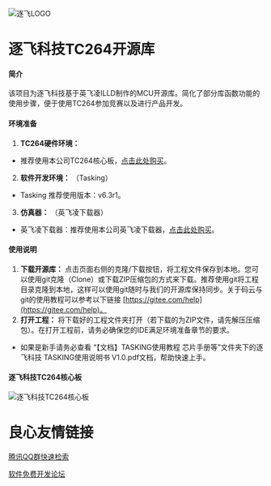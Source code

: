 ![逐飞LOGO](https://images.gitee.com/uploads/images/2019/0924/114256_eaf16bad_1699060.png "逐飞科技logo 中.png")
# 逐飞科技TC264开源库
#### 简介
该项目为逐飞科技基于英飞凌ILLD制作的MCU开源库。简化了部分库函数功能的使用步骤，便于使用TC264参加竞赛以及进行产品开发。

#### 环境准备
1.  **TC264硬件环境：** 
- 推荐使用本公司TC264核心板，[点击此处购买](https://item.taobao.com/item.htm?spm=a1z10.3-c-s.w4002-22508770840.13.7e9549cc30NEDh&id=614276106814)。
2.  **软件开发环境：** 
（Tasking）
- Tasking 推荐使用版本：v6.3r1。
3.  **仿真器：** 
（英飞凌下载器）
- 英飞凌下载器：推荐使用本公司英飞凌下载器，[点击此处购买](https://item.taobao.com/item.htm?spm=a1z10.3-c-s.w4002-22508770840.9.7e9549cc30NEDh&id=614642766276)。

#### 使用说明

1.  **下载开源库：** 点击页面右侧的克隆/下载按钮，将工程文件保存到本地。您可以使用git克隆（Clone）或下载ZIP压缩包的方式来下载。推荐使用git将工程目录克隆到本地，这样可以使用git随时与我们的开源库保持同步。关于码云与git的使用教程可以参考以下链接 [https://gitee.com/help](https://gitee.com/help)。
2.  **打开工程：** 将下载好的工程文件夹打开（若下载的为ZIP文件，请先解压压缩包）。在打开工程前，请务必确保您的IDE满足环境准备章节的要求。
- 如果是新手请务必查看 “【文档】TASKING使用教程 芯片手册等”文件夹下的逐飞科技 TASKING使用说明书 V1.0.pdf文档，帮助快速上手。

#### 逐飞科技TC264核心板
![逐飞科技TC264核心板](https://images.gitee.com/uploads/images/2020/0412/213649_75123d91_848799.jpeg "逐飞科技TC264核心板.jpg")




 # 良心友情链接

[腾讯QQ群快速检索](http://u.720life.cn/s/8cf73f7c)

[软件免费开发论坛](http://u.720life.cn/s/bbb01dc0)
